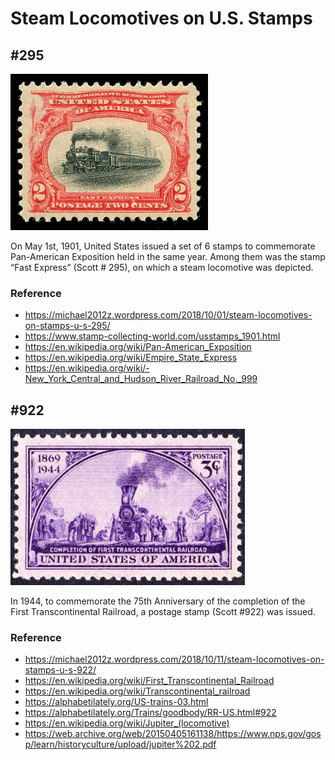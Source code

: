 # Steam Locomotives on U.S. Stamps

## #295

<img src="https://raw.githubusercontent.com/michael2012z/SteamLocomotivesOnStamps/master/UnitedStates/US-295/ebay03.jpg" height=250/>

On May 1st, 1901, United States issued a set of 6 stamps to commemorate Pan-American Exposition held in the same year. Among them was the stamp “Fast Express” (Scott # 295), on which a steam locomotive was depicted.

### Reference
- https://michael2012z.wordpress.com/2018/10/01/steam-locomotives-on-stamps-u-s-295/
- https://www.stamp-collecting-world.com/usstamps_1901.html
- https://en.wikipedia.org/wiki/Pan-American_Exposition
- https://en.wikipedia.org/wiki/Empire_State_Express
- https://en.wikipedia.org/wiki/-New_York_Central_and_Hudson_River_Railroad_No._999

## #922

<img src="https://raw.githubusercontent.com/michael2012z/SteamLocomotivesOnStamps/master/UnitedStates/US-922/Transcontinental_RR_1944-3c.jpg" height=250/>

In 1944, to commemorate the 75th Anniversary of the completion of the First Transcontinental Railroad, a postage stamp (Scott #922) was issued.

### Reference
- https://michael2012z.wordpress.com/2018/10/11/steam-locomotives-on-stamps-u-s-922/
- https://en.wikipedia.org/wiki/First_Transcontinental_Railroad
- https://en.wikipedia.org/wiki/Transcontinental_railroad
- https://alphabetilately.org/US-trains-03.html
- https://alphabetilately.org/Trains/goodbody/RR-US.html#922
- https://en.wikipedia.org/wiki/Jupiter_(locomotive)
- https://web.archive.org/web/20150405161138/https://www.nps.gov/gosp/learn/historyculture/upload/jupiter%202.pdf
